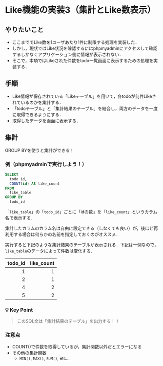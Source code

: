 # Like機能の実装3（集計とLike数表示）

## やりたいこと

- ここまででLike数を1ユーザあたり1件に制限する処理を実装した．
- しかし，現状ではLike状況を確認するにはphpmyadminにアクセスして確認するしかなくアプリケーション側に情報が表示されない．
- そこで，本項ではLikeされた件数をtodo一覧画面に表示するための処理を実装する．

## 手順

- Like情報が保存されている「Likeテーブル」を用いて，各todoが何件Likeされているのかを集計する．
- 「todoテーブル」と「集計結果のテーブル」を結合し，両方のデータを一度に取得できるようにする．
- 取得したデータを画面に表示する．

## 集計

GROUP BYを使うと集計ができる！

### 例（phpmyadminで実行しよう！）

```sql
SELECT
  todo_id,
  COUNT(id) AS like_count
FROM
  like_table
GROUP BY
  todo_id
```

「`like_table`」の「`todo_id`」ごとに「idの数」を「`like_count`」というカラム名で表示する．

集計したカラムのカラム名は自由に設定できる（しなくても良い）が，後ほど再利用する場合は何らかの名前を指定しておくのがオススメ．

実行すると下記のような集計結果のテーブルが表示される．下記は一例なので，`like_table`のデータによって件数は変化する．

|todo_id|like_count|
|-:|-:|
|1|1|
|2|1|
|4|2|
|5|2|

### 💡 Key Point

>このSQL文は「集計結果のテーブル」を出力する！！
### 注意点

- COUNT()で件数を取得しているが，集計関数以外だとエラーになる
- その他の集計関数
    - `MIN()`, `MAX()`, `SUM()`, etc...

